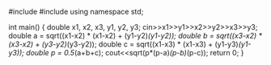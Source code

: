 #include <iostream>
#include <cmath>
using namespace std; 

int main()
{
  double x1, x2, x3, y1, y2, y3; 
  cin>>x1>>y1>>x2>>y2>>x3>>y3; 
  double a = sqrt((x1-x2) * (x1-x2) + (y1-y2)*(y1-y2));
  double b = sqrt((x3-x2) * (x3-x2) + (y3-y2)*(y3-y2)); 
  double c = sqrt((x1-x3) * (x1-x3) + (y1-y3)*(y1-y3)); 
  double p = 0.5*(a+b+c);
  cout<<sqrt(p*(p-a)*(p-b)*(p-c)); 
  return 0;
}

